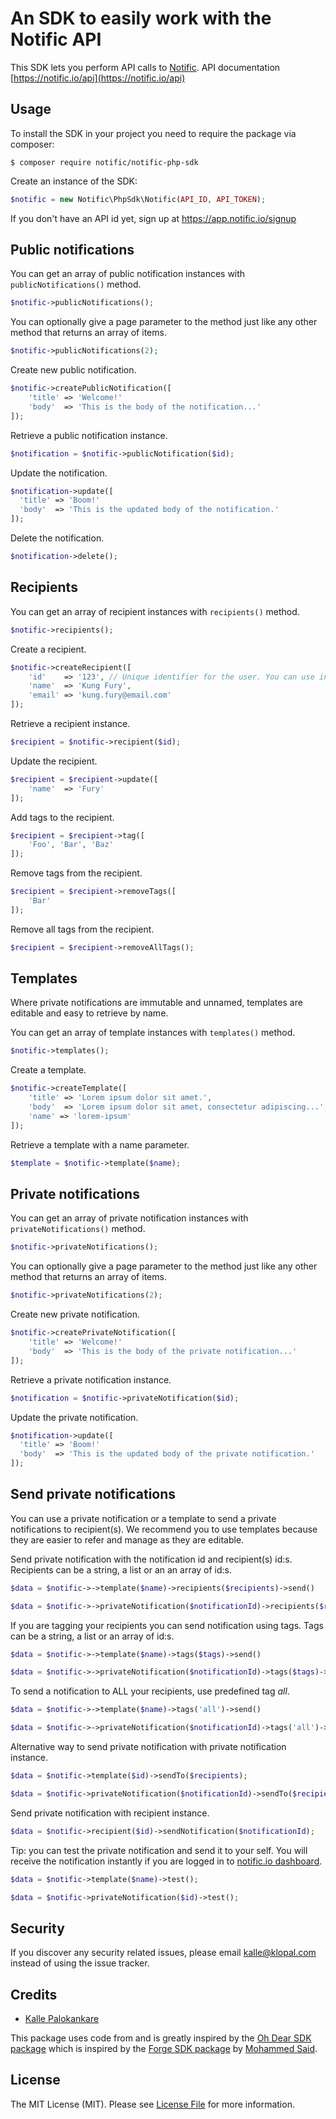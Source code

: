 # An SDK to easily work with the Notific API

This SDK lets you perform API calls to [Notific](https://notific.io).
API documentation [https://notific.io/api](https://notific.io/api)

## Usage

To install the SDK in your project you need to require the package via composer:

`$ composer require notific/notific-php-sdk`
 
Create an instance of the SDK:

```php
$notific = new Notific\PhpSdk\Notific(API_ID, API_TOKEN);
```  

If you don't have an API id yet, sign up at https://app.notific.io/signup

## Public notifications

You can get an array of public notification instances with `publicNotifications()` method.

```php
$notific->publicNotifications();
``` 

You can optionally give a page parameter to the method just like any other method that returns an array of items.

```php
$notific->publicNotifications(2);
``` 

Create new public notification.

```php
$notific->createPublicNotification([
    'title' => 'Welcome!'
    'body'  => 'This is the body of the notification...'
]);
``` 

Retrieve a public notification instance.

```php
$notification = $notific->publicNotification($id);
``` 

Update the notification.

```php
$notification->update([
  'title' => 'Boom!'
  'body'  => 'This is the updated body of the notification.'
]);
``` 

Delete the notification.

```php
$notification->delete();
``` 

## Recipients

You can get an array of recipient instances with `recipients()` method.

```php
$notific->recipients();
``` 

Create a recipient.

```php
$notific->createRecipient([
    'id'    => '123', // Unique identifier for the user. You can use integers, hashes or what ever suites you best.
    'name'  => 'Kung Fury',
    'email' => 'kung.fury@email.com'
]);
``` 

Retrieve a recipient instance.

```php
$recipient = $notific->recipient($id);
``` 

Update the recipient.

```php
$recipient = $recipient->update([
    'name'  => 'Fury'
]);
``` 

Add tags to the recipient.

```php
$recipient = $recipient->tag([
    'Foo', 'Bar', 'Baz'
]);
``` 

Remove tags from the recipient.

```php
$recipient = $recipient->removeTags([
    'Bar'
]);
``` 

Remove all tags from the recipient.

```php
$recipient = $recipient->removeAllTags();
``` 

## Templates

Where private notifications are immutable and unnamed, templates are editable and easy to retrieve by name. 

You can get an array of template instances with `templates()` method.

```php
$notific->templates();
``` 

Create a template.

```php
$notific->createTemplate([
    'title' => 'Lorem ipsum dolor sit amet.',
    'body'  => 'Lorem ipsum dolor sit amet, consectetur adipiscing...',
    'name' => 'lorem-ipsum'
]);
``` 

Retrieve a template with a name parameter.
```php
$template = $notific->template($name);
```

## Private notifications

You can get an array of private notification instances with `privateNotifications()` method.

```php
$notific->privateNotifications();
``` 

You can optionally give a page parameter to the method just like any other method that returns an array of items.

```php
$notific->privateNotifications(2);
``` 

Create new private notification.

```php
$notific->createPrivateNotification([
    'title' => 'Welcome!'
    'body'  => 'This is the body of the private notification...'
]);
``` 

Retrieve a private notification instance.

```php
$notification = $notific->privateNotification($id);
``` 

Update the private notification.

```php
$notification->update([
  'title' => 'Boom!'
  'body'  => 'This is the updated body of the private notification.'
]);
``` 

## Send private notifications

You can use a private notification or a template to send a private notifications to recipient(s). We recommend you
to use templates because they are easier to refer and manage as they are editable.

Send private notification with the notification id and recipient(s) id:s. Recipients can be a string, a list or an an array of id:s.

```php
$data = $notific->->template($name)->recipients($recipients)->send()
``` 
 
```php
$data = $notific->->privateNotification($notificationId)->recipients($recipients)->send()
``` 

If you are tagging your recipients you can send notification using tags. Tags can be a string, a list or an array of id:s.
 
 ```php
 $data = $notific->->template($name)->tags($tags)->send()
 ``` 
 
```php
$data = $notific->->privateNotification($notificationId)->tags($tags)->send()
``` 

To send a notification to ALL your recipients, use predefined tag _all_.
 
 ```php
 $data = $notific->->template($name)->tags('all')->send()
 ``` 
 
```php
$data = $notific->->privateNotification($notificationId)->tags('all')->send()
``` 

Alternative way to send private notification with private notification instance.

```php
$data = $notific->template($id)->sendTo($recipients);
``` 

```php
$data = $notific->privateNotification($notificationId)->sendTo($recipients);
``` 

Send private notification with recipient instance.

```php
$data = $notific->recipient($id)->sendNotification($notificationId);
``` 

Tip: you can test the private notification and send it to your self. You will receive the notification 
instantly if you are logged in to [notific.io dashboard](https://app.notific.io/dashboard).

```php
$data = $notific->template($name)->test();
``` 

```php
$data = $notific->privateNotification($id)->test();
``` 

## Security

If you discover any security related issues, please email kalle@klopal.com instead of using the issue tracker.

## Credits

- [Kalle Palokankare](https://github.com/palokankare)

This package uses code from and is greatly inspired by the [Oh Dear SDK package](https://github.com/ohdearapp/ohdear-php-sdk) which is inspired by the [Forge SDK package](https://github.com/themsaid/forge-sdk) by [Mohammed Said](https://github.com/themsaid).

## License

The MIT License (MIT). Please see [License File](LICENSE.md) for more information.
